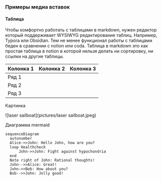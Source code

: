 ### Примеры медиа вставок

#### Таблица

Чтобы комфортно работать с таблицами в markdown, нужен редактор который поддерживает WYSIWYG редактирование таблиц. Например, Typora или Obsidian. Тем не менее функционал работы с таблицами беден в сравнении с notion или coda. Таблица в markdown это как простая таблица в notion в которой нельзя делать ни сортировку, ни ссылки на другие таблицы.

| Колонка 1 | Колонка 2 | Колонка 3 |
| --------- | --------- | --------- |
| Ряд 1     |           |           |
| Ряд 2     |           |           |
| Ряд 3     |           |           |

Картинка 

![laser sailboat](pictures/laser sailboat.jpeg)





Диаграмма mermaid



``` mermaid
sequenceDiagram
  autonumber
  Alice->>John: Hello John, how are you?
  loop Healthcheck
      John->>John: Fight against hypochondria
  end
  Note right of John: Rational thoughts!
  John-->>Alice: Great!
  John->>Bob: How about you?
  Bob-->>John: Jolly good!
```

